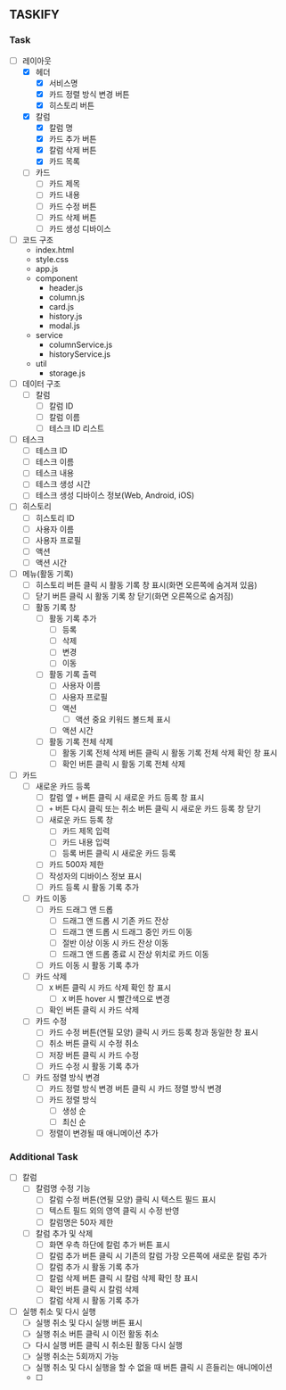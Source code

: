 ## TASKIFY

### Task

- [ ] 레이아웃
  - [x] 헤더
    - [x] 서비스명
    - [x] 카드 정렬 방식 변경 버튼
    - [x] 히스토리 버튼
  - [x] 칼럼
    - [x] 칼럼 명
    - [x] 카드 추가 버튼
    - [x] 칼럼 삭제 버튼
    - [x] 카드 목록
  - [ ] 카드
    - [ ] 카드 제목
    - [ ] 카드 내용
    - [ ] 카드 수정 버튼
    - [ ] 카드 삭제 버튼
    - [ ] 카드 생성 디바이스
- [ ] 코드 구조
  - index.html
  - style.css
  - app.js
  - component
    - header.js
    - column.js
    - card.js
    - history.js
    - modal.js
  - service
    - columnService.js
    - historyService.js
  - util
    - storage.js
- [ ] 데이터 구조
  - [ ] 칼럼
    - [ ] 칼럼 ID
    - [ ] 칼럼 이름
    - [ ] 테스크 ID 리스트
- [ ] 테스크
  - [ ] 테스크 ID
  - [ ] 테스크 이름
  - [ ] 테스크 내용
  - [ ] 테스크 생성 시간
  - [ ] 테스크 생성 디바이스 정보(Web, Android, iOS)
- [ ] 히스토리
  - [ ] 히스토리 ID
  - [ ] 사용자 이름
  - [ ] 사용자 프로필
  - [ ] 액션
  - [ ] 액션 시간
- [ ] 메뉴(활동 기록)
  - [ ] 히스토리 버튼 클릭 시 활동 기록 창 표시(화면 오른쪽에 숨겨져 있음)
  - [ ] 닫기 버튼 클릭 시 활동 기록 창 닫기(화면 오른쪽으로 숨겨짐)
  - [ ] 활동 기록 창
    - [ ] 활동 기록 추가
      - [ ] 등록
      - [ ] 삭제
      - [ ] 변경
      - [ ] 이동
    - [ ] 활동 기록 출력
      - [ ] 사용자 이름
      - [ ] 사용자 프로필
      - [ ] 액션
        - [ ] 액션 중요 키워드 볼드체 표시
      - [ ] 액션 시간
    - [ ] 활동 기록 전체 삭제
      - [ ] 활동 기록 전체 삭제 버튼 클릭 시 활동 기록 전체 삭제 확인 창 표시
      - [ ] 확인 버튼 클릭 시 활동 기록 전체 삭제
- [ ] 카드
  - [ ] 새로운 카드 등록
    - [ ] 칼럼 옆 `+` 버튼 클릭 시 새로운 카드 등록 창 표시
    - [ ] `+` 버튼 다시 클릭 또는 취소 버튼 클릭 시 새로운 카드 등록 창 닫기
    - [ ] 새로운 카드 등록 창
      - [ ] 카드 제목 입력
      - [ ] 카드 내용 입력
      - [ ] 등록 버튼 클릭 시 새로운 카드 등록
    - [ ] 카드 500자 제한
    - [ ] 작성자의 디바이스 정보 표시
    - [ ] 카드 등록 시 활동 기록 추가
  - [ ] 카드 이동
    - [ ] 카드 드래그 앤 드롭
      - [ ] 드래그 앤 드롭 시 기존 카드 잔상
      - [ ] 드래그 앤 드롭 시 드래그 중인 카드 이동
      - [ ] 절반 이상 이동 시 카드 잔상 이동
      - [ ] 드래그 앤 드롭 종료 시 잔상 위치로 카드 이동
    - [ ] 카드 이동 시 활동 기록 추가
  - [ ] 카드 삭제
    - [ ] `X` 버튼 클릭 시 카드 삭제 확인 창 표시
      - [ ] `X` 버튼 hover 시 빨간색으로 변경
    - [ ] 확인 버튼 클릭 시 카드 삭제
  - [ ] 카드 수정
    - [ ] 카드 수정 버튼(연필 모양) 클릭 시 카드 등록 창과 동일한 창 표시
    - [ ] 취소 버튼 클릭 시 수정 취소
    - [ ] 저장 버튼 클릭 시 카드 수정
    - [ ] 카드 수정 시 활동 기록 추가
  - [ ] 카드 정렬 방식 변경
    - [ ] 카드 정렬 방식 변경 버튼 클릭 시 카드 정렬 방식 변경
    - [ ] 카드 정렬 방식
      - [ ] 생성 순
      - [ ] 최신 순
    - [ ] 정렬이 변경될 때 애니메이션 추가

### Additional Task

- [ ] 칼럼
  - [ ] 칼럼명 수정 기능
    - [ ] 칼럼 수정 버튼(연필 모양) 클릭 시 텍스트 필드 표시
    - [ ] 텍스트 필드 외의 영역 클릭 시 수정 반영
    - [ ] 칼럼명은 50자 제한
  - [ ] 칼럼 추가 및 삭제
    - [ ] 화면 우측 하단에 칼럼 추가 버튼 표시
    - [ ] 칼럼 추가 버튼 클릭 시 기존의 칼럼 가장 오른쪽에 새로운 칼럼 추가
    - [ ] 칼럼 추가 시 활동 기록 추가
    - [ ] 칼럼 삭제 버튼 클릭 시 칼럼 삭제 확인 창 표시
    - [ ] 확인 버튼 클릭 시 칼럼 삭제
    - [ ] 칼럼 삭제 시 활동 기록 추가
- [ ] 실행 취소 및 다시 실행
  - [ ] 실행 취소 및 다시 실행 버튼 표시
  - [ ] 실행 취소 버튼 클릭 시 이전 활동 취소
  - [ ] 다시 실행 버튼 클릭 시 취소된 활동 다시 실행
  - [ ] 실행 취소는 5회까지 가능
  - [ ] 실행 취소 및 다시 실행을 할 수 없을 때 버튼 클릭 시 흔들리는 애니메이션
  - [ ]
